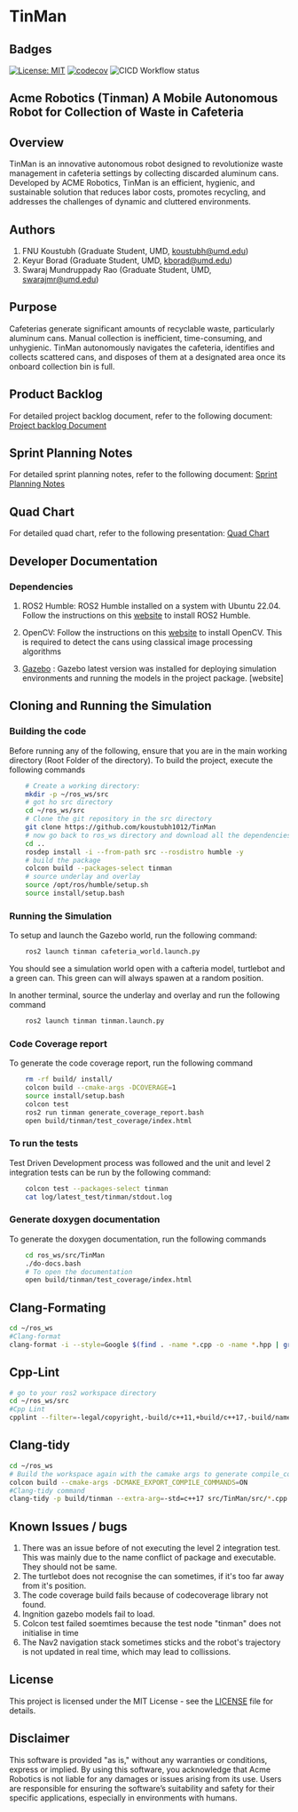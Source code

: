 # TinMan

## Badges

[![License: MIT](https://img.shields.io/badge/License-MIT-yellow.svg)](https://opensource.org/licenses/MIT)
[![codecov](https://codecov.io/gh/koustubh1012/TinMan/graph/badge.svg?token=XTWB4FQJ5K)](https://codecov.io/gh/koustubh1012/TinMan)
![CICD Workflow status](https://github.com/koustubh1012/TinMan/actions/workflows/run-unit-test-and-upload-codecov.yml/badge.svg)

## Acme Robotics (Tinman) A Mobile Autonomous Robot for Collection of Waste in Cafeteria

## Overview

TinMan is an innovative autonomous robot designed to revolutionize waste management in cafeteria settings by collecting discarded aluminum cans. Developed by ACME Robotics, TinMan is an efficient, hygienic, and sustainable solution that reduces labor costs, promotes recycling, and addresses the challenges of dynamic and cluttered environments.

## Authors

1. FNU Koustubh             (Graduate Student, UMD, <koustubh@umd.edu>)
2. Keyur Borad              (Graduate Student, UMD, <kborad@umd.edu>)
3. Swaraj Mundruppady Rao   (Graduate Student, UMD, <swarajmr@umd.edu>)

## Purpose

Cafeterias generate significant amounts of recyclable waste, particularly aluminum cans. Manual collection is inefficient, time-consuming, and unhygienic. TinMan autonomously navigates the cafeteria, identifies and collects scattered cans, and disposes of them at a designated area once its onboard collection bin is full.

## Product Backlog

For detailed project backlog document, refer to the following document: [Project backlog Document](https://docs.google.com/spreadsheets/d/15zRh9hyb8FhVGP8c3GUeDephmkg42Pm05zHLUwGk4No/edit?gid=0#gid=0)

## Sprint Planning Notes

For detailed sprint planning notes, refer to the following document: [Sprint Planning Notes](https://docs.google.com/document/d/1aYkBTQEc9sz_2KH6B-emRayM40f5MsLR75mS5LxTISY/edit?tab=t.0#heading=h.6j90akwcnl1i)

## Quad Chart

For detailed quad chart, refer to the following presentation: [Quad Chart](https://docs.google.com/presentation/d/1e9iCOqxLyKkk5ClS3eGCo465Qvf01dGejnwnA9A_B3Q/edit#slide=id.g316a9aed667_2_89)

## Developer Documentation

### Dependencies

1. ROS2 Humble: ROS2 Humble installed on a system with Ubuntu 22.04. Follow the instructions on this [website](https://docs.ros.org/en/humble/Installation/Ubuntu-Install-Debians.html) to install ROS2 Humble.

2. OpenCV: Follow the instructions on this [website](https://www.geeksforgeeks.org/how-to-install-opencv-in-c-on-linux/) to install OpenCV. This is required to detect the cans using classical image processing algorithms

3. [Gazebo](https://classic.gazebosim.org/tutorials?tut=install_ubuntu) : Gazebo latest version was installed for deploying simulation environments and running the models in the project package. [website]

## Cloning and Running the Simulation

### Building the code

Before running any of the following, ensure that you are in the main working directory (Root Folder of the directory). To build the project, execute the following commands

```bash
    # Create a working directory:
    mkdir -p ~/ros_ws/src
    # got ho src directory
    cd ~/ros_ws/src
    # Clone the git repository in the src directory
    git clone https://github.com/koustubh1012/TinMan
    # now go back to ros_ws directory and download all the dependencies
    cd .. 
    rosdep install -i --from-path src --rosdistro humble -y
    # build the package
    colcon build --packages-select tinman
    # source underlay and overlay
    source /opt/ros/humble/setup.sh
    source install/setup.bash
```

### Running the Simulation

To setup and launch the Gazebo world, run the following command:

```bash
    ros2 launch tinman cafeteria_world.launch.py
```

You should see a simulation world open with a cafteria model, turtlebot and a green can. This green can will always spawen at a random position.

In another terminal, source the underlay and overlay and run the following command

```bash
    ros2 launch tinman tinman.launch.py
```

### Code Coverage report

To generate the code coverage report, run the following command

```bash
    rm -rf build/ install/
    colcon build --cmake-args -DCOVERAGE=1 
    source install/setup.bash
    colcon test
    ros2 run tinman generate_coverage_report.bash
    open build/tinman/test_coverage/index.html 
```

### To run the tests

Test Driven Development process was followed and the unit and level 2 integration tests can be run by the following command:

```bash
    colcon test --packages-select tinman
    cat log/latest_test/tinman/stdout.log 
```

### Generate doxygen documentation

To generate the doxygen documentation, run the following commands

```bash
    cd ros_ws/src/TinMan
    ./do-docs.bash
    # To open the documentation
    open build/tinman/test_coverage/index.html 
```

## Clang-Formating

```bash
cd ~/ros_ws
#Clang-format 
clang-format -i --style=Google $(find . -name *.cpp -o -name *.hpp | grep -v "/build/")
```

## Cpp-Lint

```bash
# go to your ros2 workspace directory
cd ~/ros_ws/src
#Cpp Lint
cpplint --filter=-legal/copyright,-build/c++11,+build/c++17,-build/namespaces,-build/include_order $(find . -name *.cpp | grep -v "/build/")
```

## Clang-tidy

```bash
cd ~/ros_ws
# Build the workspace again with the camake args to generate compile_commands.jason file for Clang-tidy to work
colcon build --cmake-args -DCMAKE_EXPORT_COMPILE_COMMANDS=ON
#Clang-tidy command
clang-tidy -p build/tinman --extra-arg=-std=c++17 src/TinMan/src/*.cpp -header-filter=.*
```

## Known Issues / bugs

1. There was an issue before of not executing the level 2 integration test. This was mainly due to the name conflict of package and executable. They should not be same.
2. The turtlebot does not recognise the can sometimes, if it's too far away from it's position.
3. The code coverage build fails because of codecoverage library not found.
4. Ingnition gazebo models fail to load.
5. Colcon test failed soemtimes because the test node "tinman" does not initialise in time
6. The Nav2 navigation stack sometimes sticks and the robot's trajectory is not updated in real time, which may lead to collissions.

## License

This project is licensed under the MIT License - see the [LICENSE](LICENSE) file for details.

## Disclaimer

This software is provided "as is," without any warranties or conditions, express or implied. By using this software, you acknowledge that Acme Robotics is not liable for any damages or issues arising from its use. Users are responsible for ensuring the software’s suitability and safety for their specific applications, especially in environments with humans.
